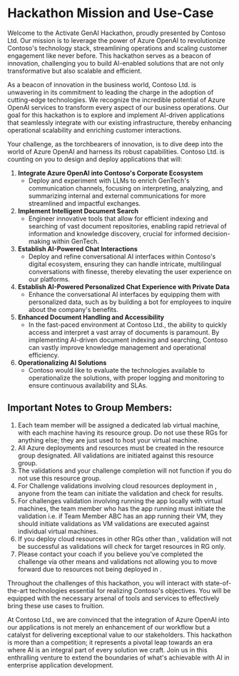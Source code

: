 # Hackathon Mission and Use-Case
Welcome to the Activate GenAI Hackathon, proudly presented by Contoso Ltd. Our mission is to leverage the power of Azure OpenAI to revolutionize Contoso's technology stack, streamlining operations and scaling customer engagement like never before. This hackathon serves as a beacon of innovation, challenging you to build AI-enabled solutions that are not only transformative but also scalable and efficient.

As a beacon of innovation in the business world, Contoso Ltd. is unwavering in its commitment to leading the charge in the adoption of cutting-edge technologies. We recognize the incredible potential of Azure OpenAI services to transform every aspect of our business operations. Our goal for this hackathon is to explore and implement AI-driven applications that seamlessly integrate with our existing infrastructure, thereby enhancing operational scalability and enriching customer interactions.

Your challenge, as the torchbearers of innovation, is to dive deep into the world of Azure OpenAI and harness its robust capabilities. Contoso Ltd. is counting on you to design and deploy applications that will:

1. **Integrate Azure OpenAI into Contoso's Corporate Ecosystem**
    - Deploy and experiment with LLMs to enrich GenTech's communication channels, focusing on interpreting, analyzing, and summarizing internal and external communications for more streamlined and impactful exchanges.
2. **Implement Intelligent Document Search**
    - Engineer innovative tools that allow for efficient indexing and searching of vast document repositories, enabling rapid retrieval of information and knowledge discovery, crucial for informed decision-making within GenTech.
3. **Establish AI-Powered Chat Interactions**
    -  Deploy and refine conversational AI interfaces within Contoso's digital ecosystem, ensuring they can handle intricate, multilingual conversations with finesse, thereby elevating the user experience on our platforms.
4. **Establish AI-Powered Personalized Chat Experience with Private Data**
    - Enhance the conversational AI interfaces by equipping them with personalized data, such as by building a bot for employees to inquire about the company's benefits.
6. **Enhanced Document Handling and Accessibility**
    - In the fast-paced environment at Contoso Ltd., the ability to quickly access and interpret a vast array of documents is paramount. By implementing AI-driven document indexing and searching, Contoso can vastly improve knowledge management and operational efficiency.
7. **Operationalizing AI Solutions**
    - Contoso would like to evaluate the technologies available to operationalize the solutions, with proper logging and monitoring to ensure continuous availability and SLAs. 

## Important Notes to Group Members:
 
1. Each team member will be assigned a dedicated lab virtual machine, with each machine having its resource group. Do not use these RGs for anything else; they are just used to host your virtual machine.
2. All Azure deployments and resources must be created in the **<inject key="Resource Group Name"/>** resource group designated. All validations are initiated against this resource group.
3. The validations and your challenge completion will not function if you do not use this **<inject key="Resource Group Name"/>** resource group.
4. For Challenge validations involving cloud resources deployment in **<inject key="Resource Group Name"/>**, anyone from the team can initiate the validation and check for results.
5. For challenges validation involving running the app locally with virtual machines, the team member who has the app running must initiate the validation i.e. if Team Member ABC has an app running their VM,  they should initiate validations as VM validations are executed against individual virtual machines.
6. If you deploy cloud resources in other RGs other than **<inject key="Resource Group Name"/>**, validation will not be successful as validations will check for target resources in **<inject key="Resource Group Name"/>** RG only.
7. Please contact your coach if you believe you've completed the challenge via other means and validations not allowing you to move forward due to resources not being deployed in **<inject key="Resource Group Name"/>**.

Throughout the challenges of this hackathon, you will interact with state-of-the-art technologies essential for realizing Contoso's objectives. You will be equipped with the necessary arsenal of tools and services to effectively bring these use cases to fruition.

At Contoso Ltd., we are convinced that the integration of Azure OpenAI into our applications is not merely an enhancement of our workflow but a catalyst for delivering exceptional value to our stakeholders. This hackathon is more than a competition; it represents a pivotal leap towards an era where AI is an integral part of every solution we craft. Join us in this enthralling venture to extend the boundaries of what's achievable with AI in enterprise application development.
